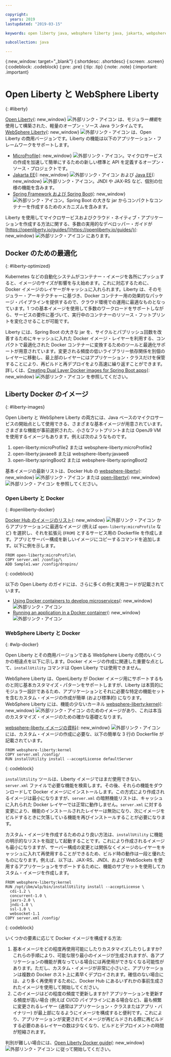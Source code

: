 ```yaml
---

copyright:
  years: 2019
lastupdated: "2019-03-15"

keywords: open liberty java, websphere liberty java, jakarta, webpshere docker, liberty docker, liberty docker images, installutility, microprofile java, dual layer docker, develop microservices

subcollection: java

---
```


{:new_window: target="_blank"}
{:shortdesc: .shortdesc}
{:screen: .screen}
{:codeblock: .codeblock}
{:pre: .pre}
{:tip: .tip}
{:note: .note}
{:important: .important}

# Open Liberty と WebSphere Liberty
{: #liberty}

[Open Liberty](https://openliberty.io/){: new_window} ![外部リンク・アイコン](../icons/launch-glyph.svg "外部リンク・アイコン") は、モジュラー*機能*を使用して構築された、軽量のオープン・ソース Java ランタイムです。[WebSphere Liberty](https://developer.ibm.com/wasdev/){: new_window} ![外部リンク・アイコン](../icons/launch-glyph.svg "外部リンク・アイコン") は、Open Liberty の商用バージョンです。Liberty の機能は以下のアプリケーション・フレームワークをサポートします。

* [MicroProfile](https://microprofile.io/){: new_window} ![外部リンク・アイコン](../icons/launch-glyph.svg "外部リンク・アイコン")。マイクロサービスの作成を加速して簡単にするための新しい標準と API を定義するオープン・ソース・プロジェクトです。
* [Jakarta EE](https://jakarta.ee){: new_window} ![外部リンク・アイコン](../icons/launch-glyph.svg "外部リンク・アイコン") および [Java EE](https://www.oracle.com/technetwork/java/javaee/overview/index.html){: new_window} ![外部リンク・アイコン](../icons/launch-glyph.svg "外部リンク・アイコン")。JNDI や JAX-RS など、個別の仕様の機能を含みます。
* [Spring Framework および Spring Boot](https://www.ibm.com/support/knowledgecenter/en/SSEQTP_liberty/com.ibm.websphere.wlp.doc/ae/twlp_dep_springboot.html){: new_window} ![外部リンク・アイコン](../icons/launch-glyph.svg "外部リンク・アイコン")。Spring Boot の大きな jar からコンパクトなコンテナーを作成するためのメカニズムを含みます。

Liberty を使用してマイクロサービスおよびクラウド・ネイティブ・アプリケーションを作成する方法に関する、多数の実用的なデベロッパー・ガイドが [https://openliberty.io/guides/](https://openliberty.io/guides/){: new_window} ![外部リンク・アイコン](../icons/launch-glyph.svg "外部リンク・アイコン") にあります。

## Docker のための最適化
{: #liberty-optimized}

Kubernetes などの自動化システムがコンテナー・イメージを各所にプッシュすると、イメージのサイズが影響を与え始めます。これに対応するために、Docker イメージのレイヤーがキャッシュに入れられます。Liberty は、そのモジュラー・アーキテクチャーに基づき、Docker コンテナー用の効果的なパッケージ・パイプラインを提供するので、クラウド環境での運用に最適なものとなっています。1 つの基本イメージを使用して多数のワークロードをサポートしながら、サービスの要件に基づいて、実行中のコンテナーのリソース・フットプリントを変化させることが可能です。

Liberty には、Spring Boot の大きな jar を、サイクルとパブリッシュ回数を改善するためにキャッシュに入れた Docker イメージ・レイヤーを利用する、コンパクトで最適化された Docker コンテナーに変換するためのツールと最適化サポートが用意されています。変更される頻度の低いライブラリー依存関係を別個のレイヤーに移動し、最上部のレイヤーにはアプリケーション・クラスだけを保管することにより、再ビルドと再デプロイをより高速に繰り返すことができます。詳しくは、[Creating Dual Layer Docker images for Spring Boot apps](https://openliberty.io/blog/2018/07/02/creating-dual-layer-docker-images-for-spring-boot-apps.html){: new_window} ![外部リンク・アイコン](../icons/launch-glyph.svg "外部リンク・アイコン") を参照してください。

## Liberty Docker のイメージ
{: #liberty-images}

Open Liberty と WebSphere Liberty の両方には、Java ベースのマイクロサービスの開始点として使用できる、さまざまな基本イメージが用意されています。さまざまな機能が事前選択された、小さなフットプリントまたは OpenJ9 VM を使用するイメージもあります。例えば次のようなものです。

1. open-liberty:microProfile2 または websphere-liberty:microProfile2
2. open-liberty:javaee8 または websphere-liberty:javaee8
3. open-liberty:springBoot2 または websphere-liberty:springBoot2

基本イメージの最新リストは、Docker Hub の [websphere-liberty](https://hub.docker.com/_/websphere-liberty/){: new_window} ![外部リンク・アイコン](../icons/launch-glyph.svg "外部リンク・アイコン") または [open-liberty](https://hub.docker.com/_/open-liberty/){: new_window} ![外部リンク・アイコン](../icons/launch-glyph.svg "外部リンク・アイコン") を参照してください。

### Open Liberty と Docker
{: #openliberty-docker}

[Docker Hub のイメージのリスト](https://hub.docker.com/_/open-liberty/){: new_window} ![外部リンク・アイコン](../icons/launch-glyph.svg "外部リンク・アイコン") からアプリケーションに最適なイメージ (例えば `open-liberty:microProfile` など) を選択し、それを拡張元 (`FROM`) とするサービス用の Dockerfile を作成します。アプリとサーバー構成を新しいイメージにコピーするコマンドを追加します。以下に例を示します。

```docker
FROM open-liberty:microProfile\
COPY server.xml /config/\
ADD Sample1.war /config/dropins/
```
{: codeblock}

以下の Open Liberty のガイドには、さらに多くの例と実用コードが記載されています。

* [Using Docker containers to develop microservices](https://openliberty.io/guides/docker.html){: new_window} ![外部リンク・アイコン](../icons/launch-glyph.svg "外部リンク・アイコン")
* [Running an application in a Docker container](https://openliberty.io/guides/getting-started.html#running-the-application-in-a-docker-container){: new_window} ![外部リンク・アイコン](../icons/launch-glyph.svg "外部リンク・アイコン")

### WebSphere Liberty と Docker
{: #wlp-docker}

Open Liberty とその商用バージョンである WebSphere Liberty の間のいくつかの相違点を以下に示します。Docker イメージの作成に関連した重要な点として、`installUtility` コマンドは Open Liberty では使用できません。

WebSphere Liberty は、OpenLiberty が Docker イメージ用にサポートするものと同じ基本カスタマイズ・パターンをサポートしますが、Liberty は本質的にモジュラー設計であるため、アプリケーションとそれに必要な特定の機能セットを含むカスタム・イメージの作成が簡単 (および標準的) になります。WebSphere Liberty には、機能の少ないカーネル [websphere-liberty:kernel](https://github.com/WASdev/ci.docker/blob/9d28dfba4d20596f89b393bc9e3ae8295feec469/ga/developer/kernel/Dockerfile){: new_window} ![外部リンク・アイコン](../icons/launch-glyph.svg "外部リンク・アイコン") のためのイメージがあり、これは本当のカスタマイズ・イメージのための確かな基礎となります。

[websphere-liberty イメージの資料](https://hub.docker.com/_/websphere-liberty/){: new_window} ![外部リンク・アイコン](../icons/launch-glyph.svg "外部リンク・アイコン") には、カスタム・イメージの作成に必要な、以下の簡単な 3 行の Dockerfile が記載されています。

```docker
FROM websphere-liberty:kernel
COPY server.xml /config/
RUN installUtility install --acceptLicense defaultServer
```
{: codeblock}

`installUtility` ツールは、Liberty イメージではまだ使用できない、`server.xml` ファイルで必要な機能を検索します。その後、それらの機能をダウンロードして Docker イメージにインストールします。この方式により作成されるイメージは最小になりますが、`server.xml` の暗黙機能リストは、キャッシュに入れられた Docker レイヤーでは正常に動作しません。`server.xml` に対する変更により、機能のインストールされたレイヤーは無効になり、次にイメージをビルドするときに欠落している機能を再びインストールすることが必要になります。

カスタム・イメージを作成するためのより良い方法は、`installUtility` に機能の明示的なリストを指定して起動することです。これにより作成されるイメージも最小になりますが、サーバー構成の変更とは関係なくイメージのレイヤーをキャッシュに入れて再使用することができるため、ビルド時の動作は一段と優れたものになります。例えば、以下は、JAX-RS、JNDI、および WebSockets を使用するアプリケーションをサポートするために、機能のサブセットを使用してカスタム・イメージを作成します。

```docker
FROM websphere-liberty:kernel
RUN /opt/ibm/wlp/bin/installUtility install --acceptLicense \
  cdi-1.2 \
  concurrent-1.0 \
  jaxrs-2.0 \
  jndi-1.0 \
  ssl-1.0 \
  websocket-1.1
COPY server.xml /config/
```
{: codeblock}

いくつかの要素に応じて Docker イメージを構成する方法:

1. 基本イメージをどの程度再使用可能にしたりカスタマイズしたりしますか?
これらの手順により、可能な限り最小のイメージが生成されますが、各アプリケーションの機能が異なっている場合には再使用ができなくなる可能性があります。ただし、カスタム・イメージが非常に小さいと、アプリケーションは複数の Docker ホスト上に素早くデプロイされます。確信のない場合には、より多く再使用するために、Docker Hub にあるいずれかの事前生成されたイメージを使用して開始してください。
2. このイメージはどの程度の頻度で更新しますか?
アプリケーションを更新する頻度が高い場合 (例えば CI/CD パイプラインにある場合など)、最も頻繁に変更されるレイヤー (通常はアプリケーション・クラスまたはアプリ・バイナリー) が最上部になるようにイメージを構成すると便利です。これにより、アプリケーションが変更されてイメージが再ビルドされる際に再ビルドする必要のあるレイヤーの数は少なくなり、ビルドとデプロイメントの時間が短縮されます。

判別が難しい場合には、[Open Liberty Docker guide](https://openliberty.io/guides/docker.html){: new_window} ![外部リンク・アイコン](../icons/launch-glyph.svg "外部リンク・アイコン") に従って開始してください。
